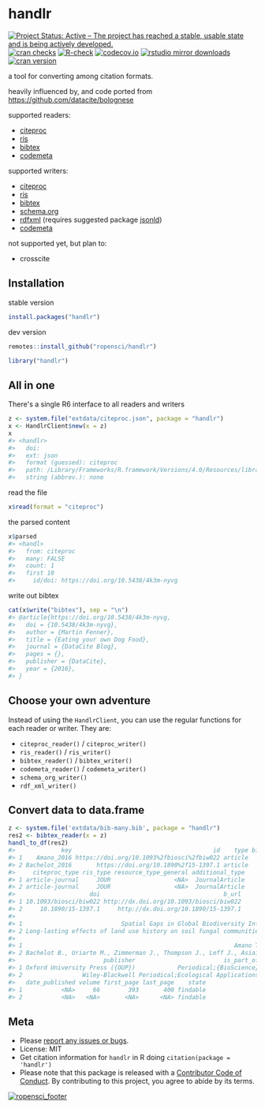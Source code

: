 handlr
======



[![Project Status: Active – The project has reached a stable, usable state and is being actively developed.](https://www.repostatus.org/badges/latest/active.svg)](https://www.repostatus.org/#active)
[![cran checks](https://cranchecks.info/badges/worst/handlr)](https://cranchecks.info/pkgs/handlr)
[![R-check](https://github.com/ropensci/handlr/workflows/R-check/badge.svg)](https://github.com/ropensci/handlr/actions?query=workflow%3AR-check)
[![codecov.io](https://codecov.io/github/ropensci/handlr/coverage.svg?branch=master)](https://codecov.io/github/ropensci/handlr?branch=master)
[![rstudio mirror downloads](https://cranlogs.r-pkg.org/badges/handlr)](https://github.com/r-hub/cranlogs.app)
[![cran version](https://www.r-pkg.org/badges/version/handlr)](https://cran.r-project.org/package=handlr)


a tool for converting among citation formats.

heavily influenced by, and code ported from <https://github.com/datacite/bolognese>

supported readers:

- [citeproc][]
- [ris][]
- [bibtex][]
- [codemeta][]

supported writers:

- [citeproc][]
- [ris][]
- [bibtex][]
- [schema.org][]
- [rdfxml][] (requires suggested package [jsonld][])
- [codemeta][]

not supported yet, but plan to:

- crosscite

## Installation

stable version


```r
install.packages("handlr")
```

dev version


```r
remotes::install_github("ropensci/handlr")
```


```r
library("handlr")
```

## All in one

There's a single R6 interface to all readers and writers


```r
z <- system.file("extdata/citeproc.json", package = "handlr")
x <- HandlrClient$new(x = z)
x
#> <handlr> 
#>   doi: 
#>   ext: json
#>   format (guessed): citeproc
#>   path: /Library/Frameworks/R.framework/Versions/4.0/Resources/library/handlr/extdata/citeproc.json
#>   string (abbrev.): none
```

read the file


```r
x$read(format = "citeproc")
```

the parsed content


```r
x$parsed
#> <handl> 
#>   from: citeproc
#>   many: FALSE
#>   count: 1
#>   first 10 
#>     id/doi: https://doi.org/10.5438/4k3m-nyvg
```

write out bibtex


```r
cat(x$write("bibtex"), sep = "\n")
#> @article{https://doi.org/10.5438/4k3m-nyvg,
#>   doi = {10.5438/4k3m-nyvg},
#>   author = {Martin Fenner},
#>   title = {Eating your own Dog Food},
#>   journal = {DataCite Blog},
#>   pages = {},
#>   publisher = {DataCite},
#>   year = {2016},
#> }
```

## Choose your own adventure

Instead of using the `HandlrClient`, you can use the regular functions for each 
reader or writer. They are:

- `citeproc_reader()` / `citeproc_writer()`
- `ris_reader()` / `ris_writer()`
- `bibtex_reader()` / `bibtex_writer()`
- `codemeta_reader()` / `codemeta_writer()`
- `schema_org_writer()`
- `rdf_xml_writer()`

## Convert data to data.frame


```r
z <- system.file('extdata/bib-many.bib', package = "handlr")
res2 <- bibtex_reader(x = z)
handl_to_df(res2)
#>             key                                        id    type bibtex_type
#> 1    Amano_2016 https://doi.org/10.1093%2fbiosci%2fbiw022 article     article
#> 2 Bachelot_2016       https://doi.org/10.1890%2f15-1397.1 article     article
#>     citeproc_type ris_type resource_type_general additional_type
#> 1 article-journal     JOUR                  <NA>  JournalArticle
#> 2 article-journal     JOUR                  <NA>  JournalArticle
#>                     doi                                   b_url
#> 1 10.1093/biosci/biw022 http://dx.doi.org/10.1093/biosci/biw022
#> 2     10.1890/15-1397.1     http://dx.doi.org/10.1890/15-1397.1
#>                                                                                                        title
#> 1                            Spatial Gaps in Global Biodiversity Information and the Role of Citizen Science
#> 2 Long-lasting effects of land use history on soil fungal communities in second-growth tropical rain forests
#>                                                                                           author
#> 1                                                            Amano T., Lamming J., Sutherland W.
#> 2 Bachelot B., Uriarte M., Zimmerman J., Thompson J., Leff J., Asiaii A., Koshner J., McGuire K.
#>                         publisher                         is_part_of
#> 1 Oxford University Press ({OUP})            Periodical;{BioScience}
#> 2                 Wiley-Blackwell Periodical;Ecological Applications
#>   date_published volume first_page last_page    state
#> 1           <NA>     66        393       400 findable
#> 2           <NA>   <NA>       <NA>      <NA> findable
```

## Meta

* Please [report any issues or bugs](https://github.com/ropensci/handlr/issues).
* License: MIT
* Get citation information for `handlr` in R doing `citation(package = 'handlr')`
* Please note that this package is released with a [Contributor Code of Conduct](https://ropensci.org/code-of-conduct/). By contributing to this project, you agree to abide by its terms.

[![ropensci_footer](https://ropensci.org/public_images/github_footer.png)](https://ropensci.org)


[jsonld]: https://github.com/ropensci/jsonld/
[codemeta]: https://codemeta.github.io/
[citeproc]: https://en.wikipedia.org/wiki/CiteProc
[ris]: https://en.wikipedia.org/wiki/RIS_(file_format)
[bibtex]: http://www.bibtex.org/
[schema.org]: https://schema.org/
[rdfxml]: https://en.wikipedia.org/wiki/RDF/XML
